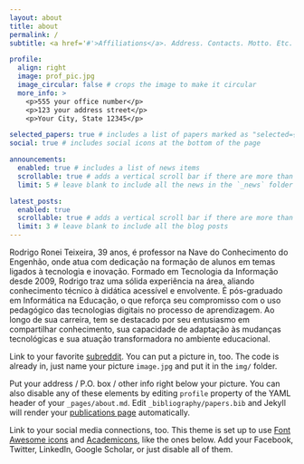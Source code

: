 ```yaml
---
layout: about
title: about
permalink: /
subtitle: <a href='#'>Affiliations</a>. Address. Contacts. Motto. Etc.

profile:
  align: right
  image: prof_pic.jpg
  image_circular: false # crops the image to make it circular
  more_info: >
    <p>555 your office number</p>
    <p>123 your address street</p>
    <p>Your City, State 12345</p>

selected_papers: true # includes a list of papers marked as "selected={true}"
social: true # includes social icons at the bottom of the page

announcements:
  enabled: true # includes a list of news items
  scrollable: true # adds a vertical scroll bar if there are more than 3 news items
  limit: 5 # leave blank to include all the news in the `_news` folder

latest_posts:
  enabled: true
  scrollable: true # adds a vertical scroll bar if there are more than 3 new posts items
  limit: 3 # leave blank to include all the blog posts
---
```

Rodrigo Ronei Teixeira, 39 anos, é professor na Nave do Conhecimento do Engenhão, onde atua com dedicação na formação de alunos em temas ligados à tecnologia e inovação. Formado em Tecnologia da Informação desde 2009, Rodrigo traz uma sólida experiência na área, aliando conhecimento técnico à didática acessível e envolvente. É pós-graduado em Informática na Educação, o que reforça seu compromisso com o uso pedagógico das tecnologias digitais no processo de aprendizagem. Ao longo de sua carreira, tem se destacado por seu entusiasmo em compartilhar conhecimento, sua capacidade de adaptação às mudanças tecnológicas e sua atuação transformadora no ambiente educacional.

Link to your favorite [subreddit](http://youtube.com). You can put a picture in, too. The code is already in, just name your picture `image.jpg` and put it in the `img/` folder.

Put your address / P.O. box / other info right below your picture. You can also disable any of these elements by editing `profile` property of the YAML header of your `_pages/about.md`. Edit `_bibliography/papers.bib` and Jekyll will render your [publications page](/al-folio/publications/) automatically.

Link to your social media connections, too. This theme is set up to use [Font Awesome icons](https://fontawesome.com/) and [Academicons](https://jpswalsh.github.io/academicons/), like the ones below. Add your Facebook, Twitter, LinkedIn, Google Scholar, or just disable all of them.
